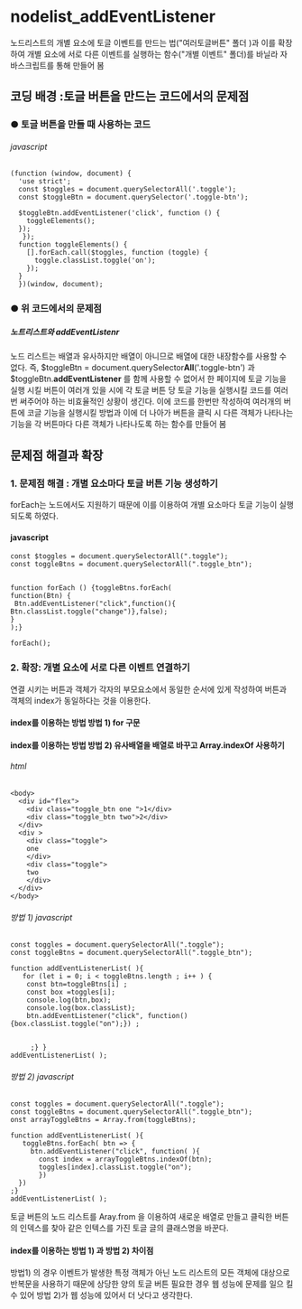 # nodelist_addEventListener
노드리스트의 개별 요소에 토글 이벤트를 만드는 법("여러토글버튼" 폴더 )과 이를 확장하여 개별 요소에 서로 다른 이벤트를 실행하는 함수("개별 이벤트" 폴더)를 바닐라 자바스크립트를 통해 만들어 봄
## 코딩 배경 :토글 버튼을 만드는 코드에서의 문제점
### ● 토글 버튼을 만들 때 사용하는 코드

###### javascript 
```
(function (window, document) {
  'use strict';
  const $toggles = document.querySelectorAll('.toggle');
  const $toggleBtn = document.querySelector('.toggle-btn'); 
  
  $toggleBtn.addEventListener('click', function () {
    toggleElements();
  });
   });
  function toggleElements() {
    [].forEach.call($toggles, function (toggle) {
      toggle.classList.toggle('on');
    });
  }
  })(window, document);

```
### ● 위 코드에서의 문제점 
#####  노트리스트와 addEventListenr
  노드 리스트는 배열과 유사하지만 배열이 아니므로 배열에 대한 내장함수를 사용할 수 없다. 즉, $toggleBtn = document.querySelector**All**('.toggle-btn') 과 $toggleBtn.**addEventListener** 를 함께 사용할 수 없어서 한 페이지에 토글 기능을 실행 시킬 버튼이 여러개 있을 시에 각 토글 버튼 당 토글 기능을 실행시킬 코드를 여러번 써주어야 하는 비효율적인 상황이 생긴다. 
이에 코드를 한번만 작성하여 여러개의 버튼에 코글 기능을 실행시킬 방법과 이에 더 나아가 버튼을 클릭 시 다른 객체가 나타나는 기능을 각 버튼마다 다른 객체가 나타나도록 하는 함수를 만들어 봄


## 문제점 해결과 확장
### 1. 문제점 해결 : 개별 요소마다 토글 버튼 기능 생성하기 
  forEach는 노드에서도 지원하기 때문에 이를 이용하여 개별 요소마다 토글 기능이 실행되도록 하였다. 
 
#### javascript
  ```
  const $toggles = document.querySelectorAll(".toggle");
const toggleBtns = document.querySelectorAll(".toggle_btn");


function forEach () {toggleBtns.forEach(
  function(Btn) {
   Btn.addEventListener("click",function(){ Btn.classList.toggle("change")},false);
  }
);}

forEach();
  ```
  
### 2. 확장: 개별 요소에 서로 다른 이벤트 연결하기 
 연결 시키는 버튼과 객체가 각자의 부모요소에서 동일한 순서에 있게 작성하여 버튼과 객체의 index가 동일하다는 것을 이용한다.
 
#### index를 이용하는 방법  방법 1) for 구문 
#### index를 이용하는 방법  방법 2) 유사배열을 배열로 바꾸고 Array.indexOf 사용하기 
###### html
```
<body>
  <div id="flex">
    <div class="toggle_btn one ">1</div>
    <div class="toggle_btn two">2</div>
  </div>
  <div >
    <div class="toggle">
    one 
    </div>
    <div class="toggle">
    two
    </div>
  </div>
</body>
```
###### 방법 1) javascript
```
const toggles = document.querySelectorAll(".toggle");
const toggleBtns = document.querySelectorAll(".toggle_btn");

function addEventListenerList( ){
   for (let i = 0; i < toggleBtns.length ; i++ ) {
    const btn=toggleBtns[i] ; 
    const box =toggles[i];
    console.log(btn,box);
    console.log(box.classList);
    btn.addEventListener("click", function(){box.classList.toggle("on");}) ;
     
 
     ;} }
addEventListenerList( );
```
###### 방법 2) javascript
```
const toggles = document.querySelectorAll(".toggle");
const toggleBtns = document.querySelectorAll(".toggle_btn");
onst arrayToggleBtns = Array.from(toggleBtns);

function addEventListenerList( ){
   toggleBtns.forEach( btn => {
     btn.addEventListener("click", function( ){ 
       const index = arrayToggleBtns.indexOf(btn); 
       toggles[index].classList.toggle("on");
       })
  })        
;} 
addEventListenerList( );
```
토글 버튼의 노드 리스트를 Aray.from 을 이용하여 새로운 배열로 만들고 클릭한 버튼의 인덱스를 찾아 같은 인텍스를 가진 토글 글의 클래스명을 바꾼다. 

#### index를 이용하는 방법 1) 과 방법 2) 차이점 
   방법1) 의 경우 이벤트가 발생한 특정 객체가 아닌 노드 리스트의 모든 객체에 대상으로 반복문을 사용하기 때문에  상당한 양의 토글 버튼 필요한 경우 웹 성능에 문제를 일으 킬 수 있어 방법 2)가 웹 성능에 있어서 더 낫다고 생각한다. 
